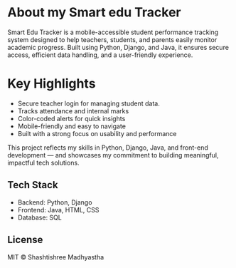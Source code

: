 # About my Smart edu Tracker

Smart Edu Tracker is a mobile-accessible student performance tracking system designed to help teachers, students, and parents easily monitor academic progress. Built using Python, Django, and Java, it ensures secure access, efficient data handling, and a user-friendly experience.

# Key Highlights
- Secure teacher login for managing student data.
- Tracks attendance and internal marks
- Color-coded alerts for quick insights
- Mobile-friendly and easy to navigate
- Built with a strong focus on usability and performance

This project reflects my skills in Python, Django, Java, and front-end development — and showcases my commitment to building meaningful, impactful tech solutions.

## Tech Stack

- Backend: Python, Django
- Frontend: Java, HTML, CSS
- Database: SQL

## License

MIT © Shashtishree Madhyastha



